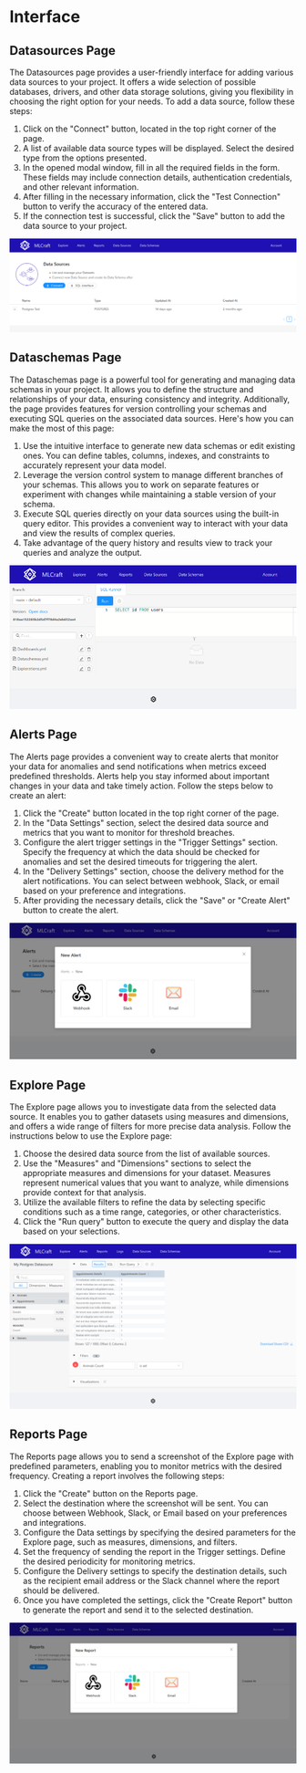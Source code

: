 # Interface

## Datasources Page

The Datasources page provides a user-friendly interface for adding various data sources to your project. It offers a wide selection of possible databases, drivers, and other data storage solutions, giving you flexibility in choosing the right option for your needs. To add a data source, follow these steps:

1. Click on the "Connect" button, located in the top right corner of the page.
2. A list of available data source types will be displayed. Select the desired type from the options presented.
3. In the opened modal window, fill in all the required fields in the form. These fields may include connection details, authentication credentials, and other relevant information.
4. After filling in the necessary information, click the "Test Connection" button to verify the accuracy of the entered data.
5. If the connection test is successful, click the "Save" button to add the data source to your project.

![Datasources Page](/docs/images/datasources.png)

## Dataschemas Page

The Dataschemas page is a powerful tool for generating and managing data schemas in your project. It allows you to define the structure and relationships of your data, ensuring consistency and integrity. Additionally, the page provides features for version controlling your schemas and executing SQL queries on the associated data sources. Here's how you can make the most of this page:

1. Use the intuitive interface to generate new data schemas or edit existing ones. You can define tables, columns, indexes, and constraints to accurately represent your data model.
2. Leverage the version control system to manage different branches of your schemas. This allows you to work on separate features or experiment with changes while maintaining a stable version of your schema.
3. Execute SQL queries directly on your data sources using the built-in query editor. This provides a convenient way to interact with your data and view the results of complex queries.
4. Take advantage of the query history and results view to track your queries and analyze the output.

![Dataschemas Page](/docs/images/dataschemas.png)

## Alerts Page

The Alerts page provides a convenient way to create alerts that monitor your data for anomalies and send notifications when metrics exceed predefined thresholds. Alerts help you stay informed about important changes in your data and take timely action. Follow the steps below to create an alert:

1. Click the "Create" button located in the top right corner of the page.
2. In the "Data Settings" section, select the desired data source and metrics that you want to monitor for threshold breaches.
3. Configure the alert trigger settings in the "Trigger Settings" section. Specify the frequency at which the data should be checked for anomalies and set the desired timeouts for triggering the alert.
4. In the "Delivery Settings" section, choose the delivery method for the alert notifications. You can select between webhook, Slack, or email based on your preference and integrations.
5. After providing the necessary details, click the "Save" or "Create Alert" button to create the alert.

![Alerts Page](/docs/images/alerts.png)

## Explore Page

The Explore page allows you to investigate data from the selected data source. It enables you to gather datasets using measures and dimensions, and offers a wide range of filters for more precise data analysis. Follow the instructions below to use the Explore page:

1. Choose the desired data source from the list of available sources.
2. Use the "Measures" and "Dimensions" sections to select the appropriate measures and dimensions for your dataset. Measures represent numerical values that you want to analyze, while dimensions provide context for that analysis.
3. Utilize the available filters to refine the data by selecting specific conditions such as a time range, categories, or other characteristics.
4. Click the "Run query" button to execute the query and display the data based on your selections.


![Explore Page](/docs/images/explore.png)

## Reports Page

The Reports page allows you to send a screenshot of the Explore page with predefined parameters, enabling you to monitor metrics with the desired frequency. Creating a report involves the following steps:

1. Click the "Create" button on the Reports page.
2. Select the destination where the screenshot will be sent. You can choose between Webhook, Slack, or Email based on your preferences and integrations.
3. Configure the Data settings by specifying the desired parameters for the Explore page, such as measures, dimensions, and filters.
4. Set the frequency of sending the report in the Trigger settings. Define the desired periodicity for monitoring metrics.
5. Configure the Delivery settings to specify the destination details, such as the recipient email address or the Slack channel where the report should be delivered.
6. Once you have completed the settings, click the "Create Report" button to generate the report and send it to the selected destination.

![Reports Page](/docs/images/reports.png)
